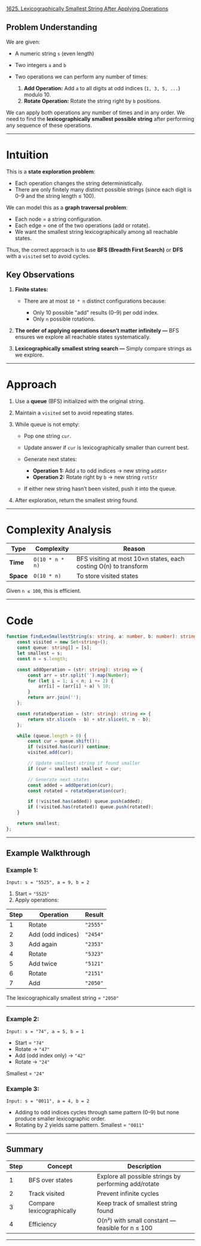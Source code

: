 [1625. Lexicographically Smallest String After Applying Operations](https://leetcode.com/problems/lexicographically-smallest-string-after-applying-operations/)

## Problem Understanding

We are given:

* A numeric string `s` (even length)
* Two integers `a` and `b`
* Two operations we can perform any number of times:

  1. **Add Operation:** Add `a` to all digits at odd indices (`1, 3, 5, ...`) modulo 10.
  2. **Rotate Operation:** Rotate the string right by `b` positions.

We can apply both operations any number of times and in any order.
We need to find the **lexicographically smallest possible string** after performing any sequence of these operations.

---

# Intuition

This is a **state exploration problem**:

* Each operation changes the string deterministically.
* There are only finitely many distinct possible strings (since each digit is 0–9 and the string length ≤ 100).

We can model this as a **graph traversal problem**:

* Each node = a string configuration.
* Each edge = one of the two operations (add or rotate).
* We want the smallest string lexicographically among all reachable states.

Thus, the correct approach is to use **BFS (Breadth First Search)** or **DFS** with a `visited` set to avoid cycles.

## Key Observations

1. **Finite states:**

   * There are at most `10 * n` distinct configurations because:

     * Only 10 possible "add" results (0–9) per odd index.
     * Only `n` possible rotations.

2. **The order of applying operations doesn’t matter infinitely —**
   BFS ensures we explore all reachable states systematically.

3. **Lexicographically smallest string search —**
   Simply compare strings as we explore.

---

# Approach

1. Use a **queue** (BFS) initialized with the original string.
2. Maintain a `visited` set to avoid repeating states.
3. While queue is not empty:

   * Pop one string `cur`.
   * Update answer if `cur` is lexicographically smaller than current best.
   * Generate next states:

     * **Operation 1:** Add `a` to odd indices → new string `addStr`
     * **Operation 2:** Rotate right by `b` → new string `rotStr`
   * If either new string hasn’t been visited, push it into the queue.
4. After exploration, return the smallest string found.

---

# Complexity Analysis

| Type      | Complexity      | Reason                                                           |
| --------- | --------------- | ---------------------------------------------------------------- |
| **Time**  | `O(10 * n * n)` | BFS visiting at most 10×n states, each costing O(n) to transform |
| **Space** | `O(10 * n)`     | To store visited states                                          |

Given `n ≤ 100`, this is efficient.

---

# Code

```typescript
function findLexSmallestString(s: string, a: number, b: number): string {
    const visited = new Set<string>();
    const queue: string[] = [s];
    let smallest = s;
    const n = s.length;

    const addOperation = (str: string): string => {
        const arr = str.split('').map(Number);
        for (let i = 1; i < n; i += 2) {
            arr[i] = (arr[i] + a) % 10;
        }
        return arr.join('');
    };

    const rotateOperation = (str: string): string => {
        return str.slice(n - b) + str.slice(0, n - b);
    };

    while (queue.length > 0) {
        const cur = queue.shift()!;
        if (visited.has(cur)) continue;
        visited.add(cur);

        // Update smallest string if found smaller
        if (cur < smallest) smallest = cur;

        // Generate next states
        const added = addOperation(cur);
        const rotated = rotateOperation(cur);

        if (!visited.has(added)) queue.push(added);
        if (!visited.has(rotated)) queue.push(rotated);
    }

    return smallest;
};

```

---

## Example Walkthrough

### Example 1:

```
Input: s = "5525", a = 9, b = 2
```

1. Start = `"5525"`
2. Apply operations:

| Step | Operation         | Result   |
| ---- | ----------------- | -------- |
| 1    | Rotate            | `"2555"` |
| 2    | Add (odd indices) | `"2454"` |
| 3    | Add again         | `"2353"` |
| 4    | Rotate            | `"5323"` |
| 5    | Add twice         | `"5121"` |
| 6    | Rotate            | `"2151"` |
| 7    | Add               | `"2050"` |

 The lexicographically smallest string = `"2050"`

---

### Example 2:

```
Input: s = "74", a = 5, b = 1
```

* Start = `"74"`
* Rotate → `"47"`
* Add (odd index only) → `"42"`
* Rotate → `"24"`

 Smallest = `"24"`


### Example 3:

```
Input: s = "0011", a = 4, b = 2
```

* Adding to odd indices cycles through same pattern (0–9) but none produce smaller lexicographic order.
* Rotating by 2 yields same pattern.
  Smallest = `"0011"`

---

## Summary

| Step | Concept                   | Description                                           |
| ---- | ------------------------- | ----------------------------------------------------- |
| 1    | BFS over states           | Explore all possible strings by performing add/rotate |
| 2    | Track visited             | Prevent infinite cycles                               |
| 3    | Compare lexicographically | Keep track of smallest string found                   |
| 4    | Efficiency                | O(n²) with small constant — feasible for n ≤ 100      |

---
